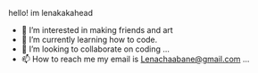 hello! im lenakakahead
- 👀 I’m interested in making friends and art
- 🌱 I’m currently learning how to code.
- 💞️ I’m looking to collaborate on coding ...
- 📫 How to reach me my email is Lenachaabane@gmail.com ...

<!---
lelekakahead/lelekakahead is a ✨ special ✨ repository because its `README.md` (this file) appears on your GitHub profile.
You can click the Preview link to take a look at your changes.
--->
